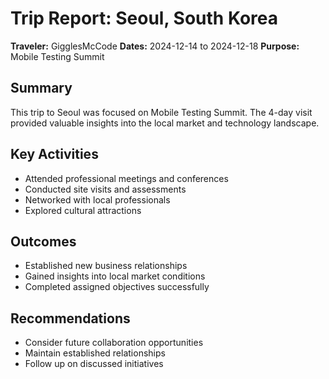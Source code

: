 # Trip Report: Seoul, South Korea

**Traveler:** GigglesMcCode
**Dates:** 2024-12-14 to 2024-12-18
**Purpose:** Mobile Testing Summit

## Summary
This trip to Seoul was focused on Mobile Testing Summit. The 4-day visit provided valuable insights into the local market and technology landscape.

## Key Activities
- Attended professional meetings and conferences
- Conducted site visits and assessments
- Networked with local professionals
- Explored cultural attractions

## Outcomes
- Established new business relationships
- Gained insights into local market conditions
- Completed assigned objectives successfully

## Recommendations
- Consider future collaboration opportunities
- Maintain established relationships
- Follow up on discussed initiatives
